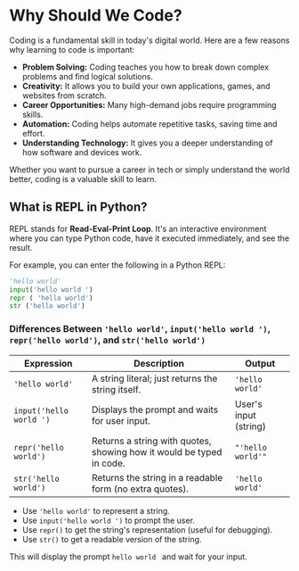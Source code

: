 # Why Should We Code?

Coding is a fundamental skill in today's digital world. Here are a few reasons why learning to code is important:

- **Problem Solving:** Coding teaches you how to break down complex problems and find logical solutions.
- **Creativity:** It allows you to build your own applications, games, and websites from scratch.
- **Career Opportunities:** Many high-demand jobs require programming skills.
- **Automation:** Coding helps automate repetitive tasks, saving time and effort.
- **Understanding Technology:** It gives you a deeper understanding of how software and devices work.

Whether you want to pursue a career in tech or simply understand the world better, coding is a valuable skill to learn.

## What is REPL in Python?

REPL stands for **Read-Eval-Print Loop**. It's an interactive environment where you can type Python code, have it executed immediately, and see the result.

For example, you can enter the following in a Python REPL:

```python 
'hello world'
input('hello world ')
repr ( 'hello world') 
str ('hello world')
```

### Differences Between `'hello world'`, `input('hello world ')`, `repr('hello world')`, and `str('hello world')`

| Expression                  | Description                                                                 | Output                |
|-----------------------------|-----------------------------------------------------------------------------|-----------------------|
| `'hello world'`             | A string literal; just returns the string itself.                           | `'hello world'`       |
| `input('hello world ')`     | Displays the prompt and waits for user input.                               | User's input (string) |
| `repr('hello world')`       | Returns a string with quotes, showing how it would be typed in code.        | `"'hello world'"`     |
| `str('hello world')`        | Returns the string in a readable form (no extra quotes).                    | `'hello world'`       |

- Use `'hello world'` to represent a string.
- Use `input('hello world ')` to prompt the user.
- Use `repr()` to get the string's representation (useful for debugging).
- Use `str()` to get a readable version of the string.

This will display the prompt `hello world ` and wait for your input.